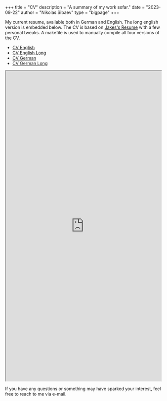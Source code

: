 +++
title = "CV"
description = "A summary of my work sofar."
date = "2023-09-22"
author = "Nikolas Sibaev"
type = "bigpage"
+++

My current resume, available both in German and English. The long english version is embedded below.
The CV is based on [Jakes's Resume](https://github.com/jakegut/resume) with a few personal tweaks. 
A makefile is used to manually compile all four versions of the CV.  

* [CV English](https://sibaev.de/cv/sibaev-cv-english.pdf)
* [CV English Long](https://sibaev.de/cv/sibaev-cv-english-long.pdf)
* [CV German](https://sibaev.de/cv/sibaev-cv-german.pdf)
* [CV German Long](https://sibaev.de/cv/sibaev-cv-german-long.pdf)

<iframe width="100%" height=1000 src="https://sibaev.de/cv/sibaev-cv-english-long.pdf"></iframe>

If you have any questions or something may have sparked your interest, feel free to reach to me via e-mail. 

